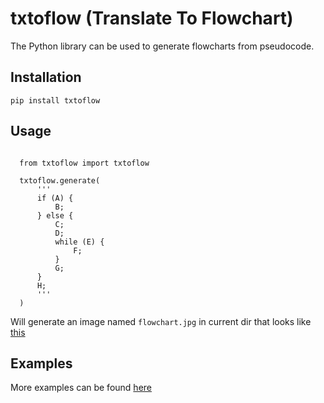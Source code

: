 # txtoflow (Translate To Flowchart)

The Python library can be used to generate flowcharts from pseudocode.

## Installation

  `pip install txtoflow`

## Usage

```python3

  from txtoflow import txtoflow

  txtoflow.generate(
      '''
      if (A) {
          B;
      } else {
          C;
          D;
          while (E) {
              F;
          }
          G;
      }
      H;
      '''
  )

```

Will generate an image named `flowchart.jpg` in current dir that looks like [this](https://github.com/KrishKasula/txtoflow/tree/master/examples/flowchart.jpg?raw=true)

## Examples

More examples can be found [here](https://github.com/KrishKasula/txtoflow/tree/master/examples)
